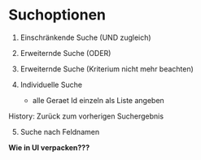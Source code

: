 Suchoptionen
============

1. Einschränkende Suche (UND zugleich)

2. Erweiternde Suche (ODER)

3. Erweiternde Suche (Kriterium nicht mehr beachten)

4. Individuelle Suche
	- alle Geraet Id einzeln als Liste angeben


History: Zurück zum vorherigen Suchergebnis


5. Suche nach Feldnamen

**Wie in UI verpacken???**